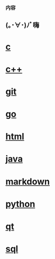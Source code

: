 ### 内容
## (｡･∀･)ﾉﾞ嗨
# [c](./c-cn.html.markdown)
# [c++](./c++-cn.html.markdown)
# [git](./git-cn.html.markdown)
# [go](./go-cn.html.markdown)
# [html](./html-cn.html.markdown)
# [java](./java-cn.html.markdown)
# [markdown](./markdown-cn.html.markdown)
# [python](./python-cn.html.markdown)
# [qt](./qt-cn.html.markdown)
# [sql](sql.html.markdown)
